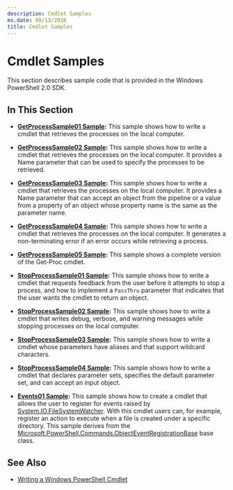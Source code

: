 ```yaml
---
description: Cmdlet Samples
ms.date: 09/13/2016
title: Cmdlet Samples
---
```

# Cmdlet Samples

This section describes sample code that is provided in the Windows PowerShell 2.0 SDK.

## In This Section

- **[GetProcessSample01 Sample](./getprocesssample01-sample.md):** This sample shows how to write a
  cmdlet that retrieves the processes on the local computer.

- **[GetProcessSample02 Sample](./getprocesssample02-sample.md):** This sample shows how to write a
  cmdlet that retrieves the processes on the local computer. It provides a Name parameter that can
  be used to specify the processes to be retrieved.

- **[GetProcessSample03 Sample](./getprocesssample03-sample.md):** This sample shows how to write a
  cmdlet that retrieves the processes on the local computer. It provides a Name parameter that can
  accept an object from the pipeline or a value from a property of an object whose property name is
  the same as the parameter name.

- **[GetProcessSample04 Sample](./getprocesssample04-sample.md):** This sample shows how to write a
  cmdlet that retrieves the processes on the local computer. It generates a non-terminating error if
  an error occurs while retrieving a process.

- **[GetProcessSample05 Sample](./getprocesssample05-sample.md):** This sample shows a complete
  version of the Get-Proc cmdlet.

- **[StopProcessSample01 Sample](./stopprocesssample01-sample.md):** This sample shows how to write
  a cmdlet that requests feedback from the user before it attempts to stop a process, and how to
  implement a `PassThru` parameter that indicates that the user wants the cmdlet to return an
  object.

- **[StopProcessSample02 Sample](./stopprocesssample02-sample.md):** This sample shows how to write
  a cmdlet that writes debug, verbose, and warning messages while stopping processes on the local
  computer.

- **[StopProcessSample03 Sample](./stopprocesssample03-sample.md):** This sample shows how to write
  a cmdlet whose parameters have aliases and that support wildcard characters.

- **[StopProcessSample04 Sample](./stopprocesssample04-sample.md):** This sample shows how to write
  a cmdlet that declares parameter sets, specifies the default parameter set, and can accept an
  input object.

- **[Events01 Sample](./events01-sample.md):** This sample shows how to create a cmdlet that allows
  the user to register for events raised by [System.IO.FileSystemWatcher][1]. With this cmdlet users
  can, for example, register an action to execute when a file is created under a specific directory.
  This sample derives from the [Microsoft.PowerShell.Commands.ObjectEventRegistrationBase][2] base
  class.

## See Also

- [Writing a Windows PowerShell Cmdlet](./writing-a-windows-powershell-cmdlet.md)

[1]: /dotnet/api/System.IO.FileSystemWatcher
[2]: /dotnet/api/Microsoft.PowerShell.Commands.ObjectEventRegistrationBase
